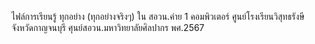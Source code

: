 ไฟล์การเรียนรู้ ทุกอย่าง (ทุกอย่างจริงๆ) ใน สอวน.ค่าย 1 คอมพิวเตอร์ ศูนย์โรงเรียนวิสุทธรังษี จังหวัดกาญจนบุรี ศุนย์สอวน.มหาวิทยาลัยศิลปากร พศ.2567
